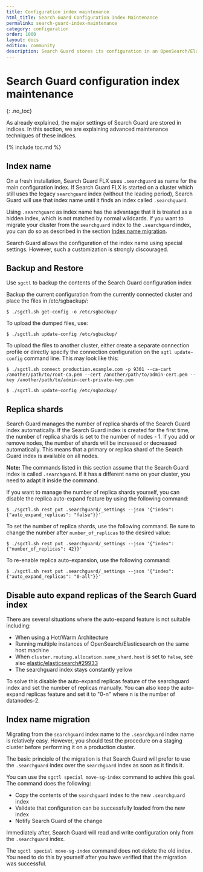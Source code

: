 ```yaml
---
title: Configuration index maintenance
html_title: Search Guard Configuration Index Maintenance
permalink: search-guard-index-maintenance
category: configuration
order: 1000
layout: docs
edition: community
description: Search Guard stores its configuration in an OpenSearch/Elasticsearch index. This allows for configuration hot-reloading
---
```

<!--- Copyright 2020 floragunn GmbH -->

# Search Guard configuration index maintenance
{: .no_toc}

As already explained, the major settings of Search Guard are stored in indices. In this section, we are explaining advanced maintenance techniques of these indices.

{% include toc.md %}

## Index name

On a fresh installation, Search Guard FLX uses `.searchguard` as name for the main configuration index. If Search Guard FLX is started on a cluster which still uses the legacy `searchguard` index (without the leading period), Search Guard will use that index name until it finds an index called `.searchguard`. 

Using `.searchguard` as index name has the advantage that it is treated as a hidden index, which is not matched by normal wildcards. If you want to migrate your cluster from the `searchguard` index to the `.searchguard` index, you can do so as described in the section [Index name migration](#index-name-migration).

Search Guard allows the configuration of the index name using special settings. However, such a customization is strongly discouraged.


## Backup and Restore

Use `sgctl` to backup the contents of the Search Guard configuration index

Backup the current configuration from the currently connected cluster and place the files in /etc/sgbackup/:

```
$ ./sgctl.sh get-config -o /etc/sgbackup/
```

To upload the dumped files, use:

```
$ ./sgctl.sh update-config /etc/sgbackup/
```

To upload the files to another cluster, either create a separate connection profile or directly specify the connection configuration on the `sgtl update-config` command line. This may look like this:

```
$ ./sgctl.sh connect production.example.com -p 9301 --ca-cart /another/path/to/root-ca.pem --cert /another/path/to/admin-cert.pem --key /another/path/to/admin-cert-private-key.pem

$ ./sgctl.sh update-config /etc/sgbackup/
```


## Replica shards

Search Guard manages the number of replica shards of the Search Guard index automatically. If the Search Guard index is created for the first time, the number of replica shards is set to the number of nodes - 1. If you add or remove nodes, the number of shards will be increased or decreased automatically. This means that a primary or replica shard of the Search Guard index is available on all nodes.

**Note:** The commands listed in this section assume that the Search Guard index is called `.searchguard`. If it has a different name on your cluster, you need to adapt it inside the command.

If you want to manage the number of replica shards yourself, you can disable the replica auto-expand feature by using the following command:

```
$ ./sgctl.sh rest put .searchguard/_settings --json '{"index":{"auto_expand_replicas": "false"}}'
```

To set the number of replica shards, use the following command. Be sure to change the number after `number_of_replicas` to the desired value:

```
$ ./sgctl.sh rest put .searchguard/_settings --json '{"index":{"number_of_replicas": 42}}'
```


To re-enable replica auto-expansion, use the following command:

```
$ ./sgctl.sh rest put .searchguard/_settings --json '{"index":{"auto_expand_replicas": "0-all"}}'
```

## Disable auto expand replicas of the Search Guard index

There are several situations where the auto-expand feature is not suitable including:

* When using a Hot/Warm Architecture
* Running multiple instances of OpenSearch/Elasticsearch on the same host machine
* When `cluster.routing.allocation.same_shard.host` is set to `false`, see also [elastic/elasticsearch#29933](https://github.com/elastic/elasticsearch/issues/29933)
* The searchguard index stays constantly yellow

To solve this disable the auto-expand replicas feature of the searchguard index and set the number of replicas manually.
You can also keep the auto-expand replicas feature and set it to "0-n" where n is the number of datanodes-2.

## Index name migration

Migrating from the `searchguard` index name to the `.searchguard` index name is relatively easy. However, you should test the procedure on a staging cluster before performing it on a production cluster.

The basic principle of the migration is that Search Guard will prefer to use the `.searchguard` index over the `searchguard` index as soon as it finds it.

You can use the `sgctl special move-sg-index` command to achive this goal. The command does the following:

- Copy the contents of the `searchguard` index to the new `.searchguard` index
- Validate that configuration can be successfully loaded from the new index
- Notify Search Guard of the change

Immediately after, Search Guard will read and write configuration only from the `.searchguard` index.

The `sgctl special move-sg-index` command does not delete the old index. You need to do this by yourself after you have verified that the migration was successful.



